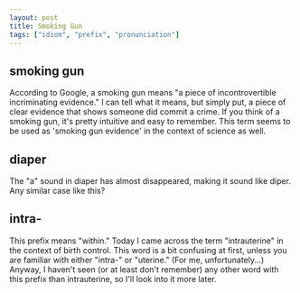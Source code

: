 ```yaml
--- 
layout: post
title: Smoking Gun
tags: ["idiom", "prefix", "pronunciation"]
---
```


## smoking gun
According to Google, a smoking gun means "a piece of incontrovertible incriminating evidence." I can tell what it means, but simply put, a piece of clear evidence that shows someone did commit a crime. If you think of a smoking gun, it's pretty intuitive and easy to remember. This term seems to be used as 'smoking gun evidence' in the context of science as well.

## diaper
The "a" sound in diaper has almost disappeared, making it sound like diper. Any similar case like this?
 
## intra-
This prefix means "within." Today I came across the term "intrauterine" in the context of birth control. This word is a bit confusing at first, unless you are familiar with either "intra-" or "uterine." (For me, unfortunately...) Anyway, I haven't seen (or at least don't remember) any other word with this prefix than intrauterine, so I'll look into it more later.


